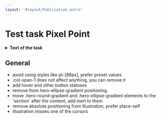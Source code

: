 ```yaml
---
layout: '#layout/Publication.astro'
---
```


# Test task Pixel Point

<details class="my-3">
<summary><b>Text of the task</b></summary>

Imagine your fellow colleague junior front-end developer has submitted a piece of work, which is an implementation of a hero section of the website of an imaginary start up company called DevOptima, for a round of internal review. You are the reviewer! Please, make yourself familiar with the design and the preview, and see if it is mergeable.
Preview: [Preview on Vercel](https://test-task-pixel-point-dev.vercel.app/)
Design Reference: [Figma Design](https://www.figma.com/file/KkDhKFu3wcVYbDJB0bmFzL/Landing-page-for-dev-test-task?type=design&node-id=124-292&mode=design&t=ooRdb4mp3XM8osua-4)

</details>

## General
- avoid using styles like pt-\[88px\], prefer preset values
- .col-span-1 does not affect anything, you can remove it
- add hover and other button statuses
- remove from hero-ellipse-gradient positioning.
- move .hero-round-gradient and .hero-ellipse-gradient elements to the 'section' after the content, add inert to them
- remove absolute positioning from illustration, prefer place-self
- illustration misses one of the cursors

